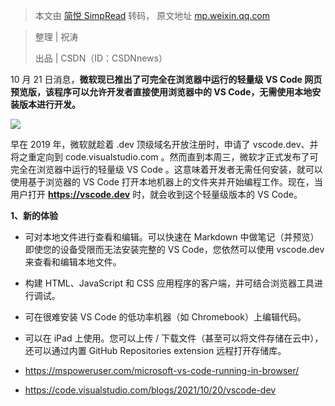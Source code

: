 > 本文由 [简悦 SimpRead](http://ksria.com/simpread/) 转码， 原文地址 [mp.weixin.qq.com](https://mp.weixin.qq.com/s/hOLcsuW8Vc8qfX2nC21CsQ)

> 整理 | 祝涛 
> 
> 出品 | CSDN（ID：CSDNnews）

10 月 21 日消息，**微软现已推出了可完全在浏览器中运行的轻量级 VS Code 网页预览版，该程序可以允许开发者直接使用浏览器中的 VS Code，无需使用本地安装版本进行开发。**  

![](https://mmbiz.qpic.cn/mmbiz_png/Pn4Sm0RsAuiatlU9xdP85FbPILozuVRThibqwiccwcKV0lQj33CET2eOoFdOX4rvPFkVsOH9qO0PmJvRSNMicb5adQ/640?wx_fmt=png)

早在 2019 年，微软就趁着 .dev 顶级域名开放注册时，申请了 vscode.dev、并将之重定向到 code.visualstudio.com 。然而直到本周三，微软才正式发布了可完全在浏览器中运行的轻量级 VS Code 。这意味着开发者无需任何安装，就可以使用基于浏览器的 VS Code 打开本地机器上的文件夹并开始编程工作。现在，当用户打开 **https://vscode.dev** 时，就会收到这个轻量级版本的 VS Code。

**1、新的体验**  

*   可对本地文件进行查看和编辑。可以快速在 Markdown 中做笔记（并预览）即使您的设备受限而无法安装完整的 VS Code，您依然可以使用 vscode.dev 来查看和编辑本地文件。
    
*   构建 HTML、JavaScript 和 CSS 应用程序的客户端，并可结合浏览器工具进行调试。
    
*   可在很难安装 VS Code 的低功率机器（如 Chromebook）上编辑代码。
    
*   可以在 iPad 上使用。您可以上传 / 下载文件（甚至可以将文件存储在云中），还可以通过内置 GitHub Repositories extension 远程打开存储库。
    

*   https://mspoweruser.com/microsoft-vs-code-running-in-browser/
    
*   https://code.visualstudio.com/blogs/2021/10/20/vscode-dev